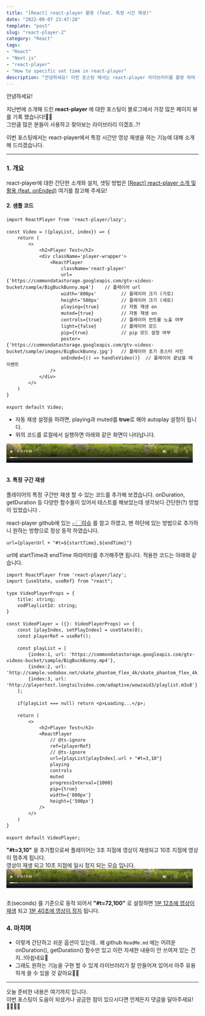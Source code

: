 ```yaml
---
title: "[React] react-player 활용 (feat. 특정 시간 재생)"
date: "2022-09-07 23:47:20"
template: "post"
slug: "react-player-2"
category: "React"
tags:
- "React"
- "Next.js"
- "react-player"
- "How to specific set time in react-player"
description: "안녕하세요! 이번 포스팅 에서는 react-player 라이브러리를 활용 하여 특정 시간만 영상 재생을 하는 기능에 대해 소개해 드리겠습니다."
---
```


안녕하세요!

지난번에 소개해 드린 **react-player** 에 대한 포스팅이 블로그에서 가장 많은 페이지 뷰를 기록 했습니다!👍🏻  
그만큼 많은 분들이 사용하고 찾아보는 라이브러리 이겠죠..?!


이번 포스팅에서는 react-player에서 특정 시간만 영상 재생을 하는 기능에 대해 소개해 드리겠습니다.

-----

### 1. 개요
react-player에 대한 간단한 소개와 설치, 셋팅 방법은 [[React] react-player 소개 및 활용 (feat. onEnded)](https://shinsangeun.github.io/posts/react/react-player) 여기를 참고해 주세요!


#### 2. 샘플 코드
```
import ReactPlayer from 'react-player/lazy';

const Video = ({playList, index}) => {
    return (
        <>
            <h2>Player Test</h2>
            <div className='player-wrapper'>
                <ReactPlayer
                    className='react-player'
                    url={'https://commondatastorage.googleapis.com/gtv-videos-bucket/sample/BigBuckBunny.mp4'}    // 플레이어 url
                    width='800px'         // 플레이어 크기 (가로)
                    height='500px'        // 플레이어 크기 (세로)
                    playing={true}        // 자동 재생 on
                    muted={true}          // 자동 재생 on
                    controls={true}       // 플레이어 컨트롤 노출 여부
                    light={false}         // 플레이어 모드
                    pip={true}            // pip 모드 설정 여부
                    poster={'https://commondatastorage.googleapis.com/gtv-videos-bucket/sample/images/BigBuckBunny.jpg'}   // 플레이어 초기 포스터 사진
                    onEnded={() => handleVideo()}  // 플레이어 끝났을 때 이벤트
                />
            </div>
        </>
    )
}

export default Video;
```

- 자동 재생 설정을 하려면, playing과 muted를 **true**로 해야 autoplay 설정이 됩니다.
- 위의 코드를 로컬에서 실행하면 아래와 같은 화면이 나타납니다.

![react_player](../../../static/assets/images/react/player/playerTime.png)


#### 3. 특정 구간 재생
플레이어의 특정 구간만 재생 할 수 있는 코드를 추가해 보겠습니다.
onDuration, getDuration 등 다양한 함수들이 있어서 테스트를 해보았는데 생각보다 간단한(?) 방법이 있었습니다 .

react-player github에 있는 [👉🏻이슈](https://github.com/CookPete/react-player/issues/433) 를 참고 하였고,
맨 하단에 있는 방법으로 추가하니 원하는 방향으로 정상 동작 하였습니다.

```
url={playerUrl + "#t=${startTime},${endTime}"}
```

url에 startTime과 endTime 파라미터를 추가해주면 됩니다.
적용한 코드는 아래와 같습니다.

```
import ReactPlayer from 'react-player/lazy';
import {useState, useRef} from "react";

type VideoPlayerProps = {
    title: string;
    vodPlaylistId: string;
}

const VideoPlayer = ({}: VideoPlayerProps) => {
    const [playIndex, setPlayIndex] = useState(0);
    const playerRef = useRef();

    const playList = [
        {index:1, url: 'https://commondatastorage.googleapis.com/gtv-videos-bucket/sample/BigBuckBunny.mp4'},
        {index:2, url: 'http://sample.vodobox.net/skate_phantom_flex_4k/skate_phantom_flex_4k.m3u8'},
        {index:3, url: 'http://playertest.longtailvideo.com/adaptive/wowzaid3/playlist.m3u8'}
    ];

    if(playList === null) return <p>Loading...</p>;

    return (
        <>
            <h2>Player Test</h2>
            <ReactPlayer
                // @ts-ignore
                ref={playerRef}
                // @ts-ignore
                url={playList[playIndex].url + "#t=3,10"}
                playing
                controls
                muted
                progressInterval={1000}
                pip={true}
                width={'800px'}
                height={'500px'}
            />
        </>
    )
}

export default VideoPlayer;
```

**"#t=3,10"** 을 추가함으로써 플레이어는 3초 지점에 영상이 재생되고 10초 지점에 영상이 멈추게 됩니다.  
영상이 재생 되고 10초 지점에 일시 정지 되는 모습 입니다.
![img.png](../../../static/assets/images/react/player/playerTime.png)

초(seconds) 를 기준으로 동작 되어서 **"#t=72,100"** 로 설정하면 <U>1분 12초에 영상이 재생</U> 되고 <U>1분 40초에 영상이 정지</U> 됩니다.


### 4. 마치며
- 이렇게 간단하고 쉬운 옵션이 있는데.. 왜 github `ReadMe.md` 에는 어려운 onDuration(), getDuration() 함수만 있고 이런 자세한 내용이 안 쓰여져 있는 건지..!아쉽네요🧐
- 그래도 원하는 기능을 구현 할 수 있게 라이브러리가 잘 만들어져 있어서 아주 유용하게 쓸 수 있을 것 같아요🤘🏻

-----

오늘 준비한 내용은 여기까지 입니다.  
이번 포스팅이 도움이 되셨거나 궁금한 점이 있으시다면 언제든지 댓글을 달아주세요!🙋🏻‍♀️✨    


